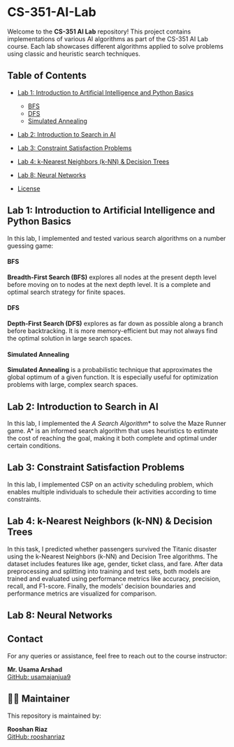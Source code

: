 # CS-351-AI-Lab

Welcome to the **CS-351 AI Lab** repository! This project contains implementations of various AI algorithms as part of the CS-351 AI Lab course. Each lab showcases different algorithms applied to solve problems using classic and heuristic search techniques.

## Table of Contents

- [Lab 1: Introduction to Artificial Intelligence and Python Basics](#lab-1-introduction-to-artificial-intelligence-and-python-basics)
  - [BFS](#bfs)
  - [DFS](#dfs)
  - [Simulated Annealing](#simulated-annealing)
- [Lab 2: Introduction to Search in AI](#lab-2-introduction-to-search-in-ai)
- [Lab 3: Constraint Satisfaction Problems](#lab-3-constraint-satisfaction-problems)
- [Lab 4: k-Nearest Neighbors (k-NN) & Decision Trees](#lab-4-k-nearest-neighbors-knn--decision-trees)
- [Lab 8: Neural Networks](#lab-8-neural-networks)

- [License](#license)

## Lab 1: Introduction to Artificial Intelligence and Python Basics

In this lab, I implemented and tested various search algorithms on a number guessing game:

#### BFS

**Breadth-First Search (BFS)** explores all nodes at the present depth level before moving on to nodes at the next depth level. It is a complete and optimal search strategy for finite spaces.

#### DFS

**Depth-First Search (DFS)** explores as far down as possible along a branch before backtracking. It is more memory-efficient but may not always find the optimal solution in large search spaces.

#### Simulated Annealing

**Simulated Annealing** is a probabilistic technique that approximates the global optimum of a given function. It is especially useful for optimization problems with large, complex search spaces.

## Lab 2: Introduction to Search in AI

In this lab, I implemented the **A* Search Algorithm** to solve the Maze Runner game. A* is an informed search algorithm that uses heuristics to estimate the cost of reaching the goal, making it both complete and optimal under certain conditions.

## Lab 3: Constraint Satisfaction Problems

In this lab, I implemented CSP on an activity scheduling problem, which enables multiple individuals to schedule their activities according to time constraints.

## Lab 4: k-Nearest Neighbors (k-NN) & Decision Trees

In this task, I predicted whether passengers survived the Titanic disaster using the k-Nearest Neighbors (k-NN) and Decision Tree algorithms. The dataset includes features like age, gender, ticket class, and fare. After data preprocessing and splitting into training and test sets, both models are trained and evaluated using performance metrics like accuracy, precision, recall, and F1-score. Finally, the models' decision boundaries and performance metrics are visualized for comparison.

## Lab 8: Neural Networks



## Contact

For any queries or assistance, feel free to reach out to the course instructor:

**Mr. Usama Arshad**  
[GitHub: usamajanjua9](https://github.com/usamajanjua9)

## 🙋‍♂️ Maintainer

This repository is maintained by:

**Rooshan Riaz**  
[GitHub: rooshanriaz](https://github.com/rooshanriaz)
